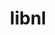 ---
title: "libnl"
layout: cache
categories: [package, develop]
meta: {"compilers": ["gcc@=13.2.0", "gcc@=7.5.0"], "num_specs": 8, "num_specs_by_stack": {"ml-linux-aarch64-cuda": 2, "ml-linux-x86_64-cuda": 2, "radiuss": 4, "root": 8}, "oss": ["ubuntu18.04", "ubuntu24.04"], "platforms": ["linux"], "stacks": ["ml-linux-aarch64-cuda", "ml-linux-x86_64-cuda", "radiuss", "root"], "targets": ["aarch64", "x86_64_v3"], "versions": ["3.3.0"]}
spec_details: [{"compiler": "gcc@=13.2.0", "hash": "3zlaewl4mr2bqeysoogwebeht4b6sune", "os": "ubuntu24.04", "platform": "linux", "size": "-", "stacks": ["ml-linux-aarch64-cuda", "root"], "target": "aarch64", "variants": ["build_system=autotools"], "versions": ["3.3.0"]}, {"compiler": "gcc@=7.5.0", "hash": "562ks7zoanb2uhbcup5ql7yqtlf54wjg", "os": "ubuntu18.04", "platform": "linux", "size": "-", "stacks": ["radiuss", "root"], "target": "x86_64_v3", "variants": ["build_system=autotools"], "versions": ["3.3.0"]}, {"compiler": "gcc@=13.2.0", "hash": "b4d2longhqh6vfbwq6yutvl75oiz4apz", "os": "ubuntu24.04", "platform": "linux", "size": "-", "stacks": ["ml-linux-x86_64-cuda", "root"], "target": "x86_64_v3", "variants": ["build_system=autotools"], "versions": ["3.3.0"]}, {"compiler": "gcc@=7.5.0", "hash": "bfepguq4b4su66sydcjvycux4zz7il2g", "os": "ubuntu18.04", "platform": "linux", "size": "-", "stacks": ["radiuss", "root"], "target": "x86_64_v3", "variants": ["build_system=autotools"], "versions": ["3.3.0"]}, {"compiler": "gcc@=7.5.0", "hash": "m6cyor6vy647hmi5ejjmj2q4ndgwcyju", "os": "ubuntu18.04", "platform": "linux", "size": "-", "stacks": ["radiuss", "root"], "target": "x86_64_v3", "variants": ["build_system=autotools"], "versions": ["3.3.0"]}, {"compiler": "gcc@=13.2.0", "hash": "ovyrckwi4fubg4332djspiujwglu2qab", "os": "ubuntu24.04", "platform": "linux", "size": "-", "stacks": ["ml-linux-aarch64-cuda", "root"], "target": "aarch64", "variants": ["build_system=autotools"], "versions": ["3.3.0"]}, {"compiler": "gcc@=7.5.0", "hash": "qtzioe2wj54v3eitpun2w2gqsxsamj3q", "os": "ubuntu18.04", "platform": "linux", "size": "-", "stacks": ["radiuss", "root"], "target": "x86_64_v3", "variants": ["build_system=autotools"], "versions": ["3.3.0"]}, {"compiler": "gcc@=13.2.0", "hash": "zbzrcczw46quwqfcmexk76g6ypjfbkac", "os": "ubuntu24.04", "platform": "linux", "size": "-", "stacks": ["ml-linux-x86_64-cuda", "root"], "target": "x86_64_v3", "variants": ["build_system=autotools"], "versions": ["3.3.0"]}]
---